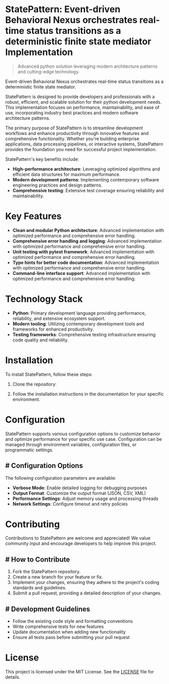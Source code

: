 <!-- fallback_StatePattern_20250810014451_11589 -->

# StatePattern: Event-driven Behavioral Nexus orchestrates real-time status transitions as a deterministic finite state mediator Implementation
> Advanced python solution leveraging modern architecture patterns and cutting-edge technology.

Event-driven Behavioral Nexus orchestrates real-time status transitions as a deterministic finite state mediator.

StatePattern is designed to provide developers and professionals with a robust, efficient, and scalable solution for their python development needs. This implementation focuses on performance, maintainability, and ease of use, incorporating industry best practices and modern software architecture patterns.

The primary purpose of StatePattern is to streamline development workflows and enhance productivity through innovative features and comprehensive functionality. Whether you're building enterprise applications, data processing pipelines, or interactive systems, StatePattern provides the foundation you need for successful project implementation.

StatePattern's key benefits include:

* **High-performance architecture**: Leveraging optimized algorithms and efficient data structures for maximum performance.
* **Modern development patterns**: Implementing contemporary software engineering practices and design patterns.
* **Comprehensive testing**: Extensive test coverage ensuring reliability and maintainability.

# Key Features

* **Clean and modular Python architecture**: Advanced implementation with optimized performance and comprehensive error handling.
* **Comprehensive error handling and logging**: Advanced implementation with optimized performance and comprehensive error handling.
* **Unit testing with pytest framework**: Advanced implementation with optimized performance and comprehensive error handling.
* **Type hints for better code documentation**: Advanced implementation with optimized performance and comprehensive error handling.
* **Command-line interface support**: Advanced implementation with optimized performance and comprehensive error handling.

# Technology Stack

* **Python**: Primary development language providing performance, reliability, and extensive ecosystem support.
* **Modern tooling**: Utilizing contemporary development tools and frameworks for enhanced productivity.
* **Testing frameworks**: Comprehensive testing infrastructure ensuring code quality and reliability.

# Installation

To install StatePattern, follow these steps:

1. Clone the repository:


2. Follow the installation instructions in the documentation for your specific environment.

# Configuration

StatePattern supports various configuration options to customize behavior and optimize performance for your specific use case. Configuration can be managed through environment variables, configuration files, or programmatic settings.

## # Configuration Options

The following configuration parameters are available:

* **Verbose Mode**: Enable detailed logging for debugging purposes
* **Output Format**: Customize the output format (JSON, CSV, XML)
* **Performance Settings**: Adjust memory usage and processing threads
* **Network Settings**: Configure timeout and retry policies

# Contributing

Contributions to StatePattern are welcome and appreciated! We value community input and encourage developers to help improve this project.

## # How to Contribute

1. Fork the StatePattern repository.
2. Create a new branch for your feature or fix.
3. Implement your changes, ensuring they adhere to the project's coding standards and guidelines.
4. Submit a pull request, providing a detailed description of your changes.

## # Development Guidelines

* Follow the existing code style and formatting conventions
* Write comprehensive tests for new features
* Update documentation when adding new functionality
* Ensure all tests pass before submitting your pull request

# License

This project is licensed under the MIT License. See the [LICENSE](https://github.com/laurindoisaac/StatePattern/blob/main/LICENSE) file for details.
